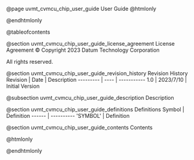 @page uvmt_cvmcu_chip_user_guide User Guide
@htmlonly
<div class="autonumbering">
@endhtmlonly


@tableofcontents


@section uvmt_cvmcu_chip_user_guide_license_agreement License Agreement
© Copyright 2023 Datum Technology Corporation

All rights reserved.


@section uvmt_cvmcu_chip_user_guide_revision_history Revision History
Revision  | Date | Description
--------- | ---- | -----------
1.0 | 2023/7/10 | Initial Version

@subsection uvmt_cvmcu_chip_user_guide_description Description


@section uvmt_cvmcu_chip_user_guide_definitions Definitions
Symbol | Definition
------ | ----------
 'SYMBOL' | Definition


@section uvmt_cvmcu_chip_user_guide_contents Contents


@htmlonly
</div>
@endhtmlonly